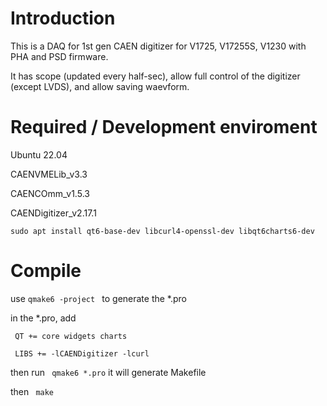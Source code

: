 # Introduction

This is a DAQ for 1st gen CAEN digitizer for V1725, V17255S, V1230 with PHA and PSD firmware.

It has scope (updated every half-sec), allow full control of the digitizer (except LVDS), and allow saving waevform.

# Required / Development enviroment

Ubuntu 22.04

CAENVMELib_v3.3

CAENCOmm_v1.5.3

CAENDigitizer_v2.17.1

`sudo apt install qt6-base-dev libcurl4-openssl-dev libqt6charts6-dev`

# Compile

use `qmake6 -project ` to generate the *.pro

in the *.pro, add 

` QT += core widgets charts`

` LIBS += -lCAENDigitizer -lcurl`

then run ` qmake6 *.pro` it will generate Makefile

then  ` make`